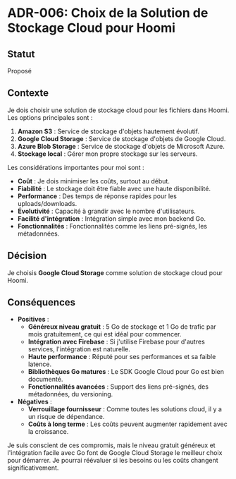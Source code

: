 # ADR-006: Choix de la Solution de Stockage Cloud pour Hoomi

## Statut

Proposé

## Contexte

Je dois choisir une solution de stockage cloud pour les fichiers dans Hoomi. Les options principales sont :

1.  **Amazon S3** : Service de stockage d'objets hautement évolutif.
2.  **Google Cloud Storage** : Service de stockage d'objets de Google Cloud.
3.  **Azure Blob Storage** : Service de stockage d'objets de Microsoft Azure.
4.  **Stockage local** : Gérer mon propre stockage sur les serveurs.

Les considérations importantes pour moi sont :
-   **Coût** : Je dois minimiser les coûts, surtout au début.
-   **Fiabilité** : Le stockage doit être fiable avec une haute disponibilité.
-   **Performance** : Des temps de réponse rapides pour les uploads/downloads.
-   **Évolutivité** : Capacité à grandir avec le nombre d'utilisateurs.
-   **Facilité d'intégration** : Intégration simple avec mon backend Go.
-   **Fonctionnalités** : Fonctionnalités comme les liens pré-signés, les métadonnées.

## Décision

Je choisis **Google Cloud Storage** comme solution de stockage cloud pour Hoomi.

## Conséquences

-   **Positives** :
    -   **Généreux niveau gratuit** : 5 Go de stockage et 1 Go de trafic par mois gratuitement, ce qui est idéal pour commencer.
    -   **Intégration avec Firebase** : Si j'utilise Firebase pour d'autres services, l'intégration est naturelle.
    -   **Haute performance** : Réputé pour ses performances et sa faible latence.
    -   **Bibliothèques Go matures** : Le SDK Google Cloud pour Go est bien documenté.
    -   **Fonctionnalités avancées** : Support des liens pré-signés, des métadonnées, du versioning.
-   **Négatives** :
    -   **Verrouillage fournisseur** : Comme toutes les solutions cloud, il y a un risque de dépendance.
    -   **Coûts à long terme** : Les coûts peuvent augmenter rapidement avec la croissance.

Je suis conscient de ces compromis, mais le niveau gratuit généreux et l'intégration facile avec Go font de Google Cloud Storage le meilleur choix pour démarrer. Je pourrai réévaluer si les besoins ou les coûts changent significativement.